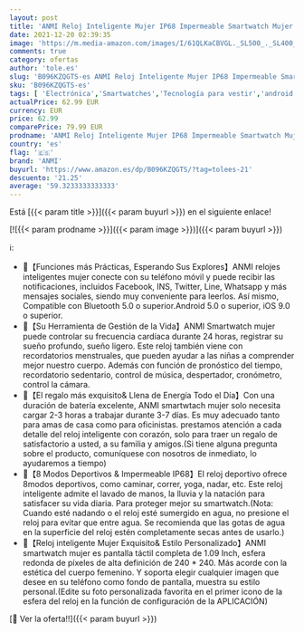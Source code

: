 ```yaml
---
layout: post
title: 'ANMI Reloj Inteligente Mujer IP68 Impermeable Smartwatch Mujer con Control de Ciclo Femenino Monitor de frecuencia cardíaca Monitor de presión Arterial Monitor de sueño para Android iOS'
date: 2021-12-20 02:39:35
image: 'https://m.media-amazon.com/images/I/61QLKaCBVGL._SL500_._SL400_.jpg'
comments: true
category: ofertas
author: 'tole.es'
slug: 'B096KZQGTS-es ANMI Reloj Inteligente Mujer IP68 Impermeable Smartwatch...'
sku: 'B096KZQGTS-es'
tags: [ 'Electrónica','Smartwatches','Tecnología para vestir','android','anmi', ]
actualPrice: 62.99 EUR
currency: EUR
price: 62.99
comparePrice: 79.99 EUR
prodname: 'ANMI Reloj Inteligente Mujer IP68 Impermeable Smartwatch Mujer con Control de Ciclo Femenino Monitor de frecuencia cardíaca Monitor de presión Arterial Monitor de sueño para Android iOS'
country: 'es'
flag: '🇪🇸'
brand: 'ANMI'
buyurl: 'https://www.amazon.es/dp/B096KZQGTS/?tag=tolees-21'
descuento: '21.25'
average: '59.3233333333333'
---
```


Está [{{< param title >}}]({{< param buyurl >}}) en el siguiente enlace!

[![{{< param prodname >}}]({{< param image >}})]({{< param buyurl >}})

ℹ️:

- 🎁【Funciones más Prácticas, Esperando Sus Explores】ANMI relojes inteligentes mujer conecte con su teléfono móvil y puede recibir las notificaciones, incluidos Facebook, INS, Twitter, Line, Whatsapp y más mensajes sociales, siendo muy conveniente para leerlos. Así mismo, Compatible con Bluetooth 5.0 o superior.Android 5.0 o superior, iOS 9.0 o superior.
- 🎁【Su Herramienta de Gestión de la Vida】ANMI Smartwatch mujer puede controlar su frecuencia cardíaca durante 24 horas, registrar su sueño profundo, sueño ligero. Este reloj también viene con recordatorios menstruales, que pueden ayudar a las niñas a comprender mejor nuestro cuerpo. Además con función de pronóstico del tiempo, recordatorio sedentario, control de música, despertador, cronómetro, control la cámara.
- 🎁【El regalo más exquisito& Llena de Energía Todo el Día】Con una duración de batería excelente, ANMI smartwtach mujer solo necesita cargar 2-3 horas a trabajar durante 3-7 días. Es muy adecuado tanto para amas de casa como para oficinistas. prestamos atención a cada detalle del reloj inteligente con corazón, solo para traer un regalo de satisfactorio a usted, a su familia y amigos.(Si tiene alguna pregunta sobre el producto, comuníquese con nosotros de inmediato, lo ayudaremos a tiempo)
- 🎁【8 Modos Deportivos & Impermeable IP68】El reloj deportivo ofrece 8modos deportivos, como caminar, correr, yoga, nadar, etc. Este reloj inteligente admite el lavado de manos, la lluvia y la natación para satisfacer su vida diaria. Para proteger mejor su smartwatch.(Nota: Cuando esté nadando o el reloj esté sumergido en agua, no presione el reloj para evitar que entre agua. Se recomienda que las gotas de agua en la superficie del reloj estén completamente secas antes de usarlo.)
- 🎁【Reloj inteligente Mujer Exquisito& Estilo Personalizado】ANMI smartwatch mujer es pantalla táctil completa de 1.09 Inch, esfera redonda de píxeles de alta definición de 240 * 240. Más acorde con la estética del cuerpo femenino. Y soporta elegir cualquier imagen que desee en su teléfono como fondo de pantalla, muestra su estilo personal.(Edite su foto personalizada favorita en el primer icono de la esfera del reloj en la función de configuración de la APLICACIÓN)

[🛒 Ver la oferta!!]({{< param buyurl >}})
